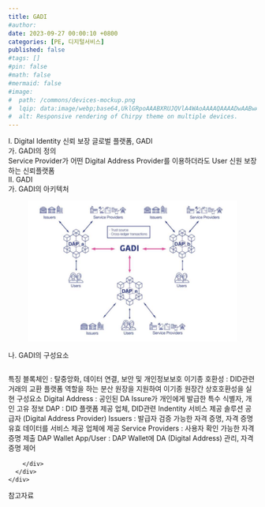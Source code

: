 ```yaml
---
title: GADI
#author: 
date: 2023-09-27 00:00:10 +0800
categories: [PE, 디지털서비스]
published: false
#tags: []
#pin: false
#math: false
#mermaid: false
#image:
#  path: /commons/devices-mockup.png
#  lqip: data:image/webp;base64,UklGRpoAAABXRUJQVlA4WAoAAAAQAAAADwAABwAAQUxQSDIAAAARL0AmbZurmr57yyIiqE8oiG0bejIYEQTgqiDA9vqnsUSI6H+oAERp2HZ65qP/VIAWAFZQOCBCAAAA8AEAnQEqEAAIAAVAfCWkAALp8sF8rgRgAP7o9FDvMCkMde9PK7euH5M1m6VWoDXf2FkP3BqV0ZYbO6NA/VFIAAAA
#  alt: Responsive rendering of Chirpy theme on multiple devices.
---
```


<div class="post-wrap">
  <div class="para">
    <div class="para-title">
      I. Digital Identity 신뢰 보장 글로벌 플랫폼, GADI
    </div>
    <div class="para-cntnt">
      <div class="para">
        <div class="para-title">
          가. GADI의 정의
        </div>
        <div class="para-cntnt">
            Service Provider가 어떤 Digital Address Provider를 이용하더라도 User 신원 보장하는 신뢰플랫폼
        </div>
      </div>
    </div>
  </div>
  
  <div class="para">
    <div class="para-title">
      II. GADI
    </div>
    <div class="para-cntnt">
      <div class="para">
        <div class="para-title">
          가. GADI의 아키텍처
        </div>
        <div class="para-cntnt">
          <figure class="post-figure">
            <img src="/assets/img/posts/GADI.png" alt="GADI">
<!--            <figcaption>Source: Unveiling the Metaverse: Exploring Emerging Trends, Multifaceted Perspectives, and Future Challenges</figcaption>-->
          </figure>
        </div>
      </div>
      <div class="para">
        <div class="para-title">
          나. GADI의 구성요소
        </div>
        <div class="para-cntnt">
          <table class="post-table">
          </table>
          특징
  블록체인 : 탈중앙화, 데이터 연결, 보안 및 개인정보보호
  이기종 호환성 : DID관련 거래의 교환 플랫폼 역할을 하는 분산 원장을 지원하여 이기종 원장간 상호호환성을 실현
구성요소
  Digital Address : 공인된 DA Issure가 개인에게 발급한 특수 식별자, 개인 고유 정보
  DAP : DID 플랫폼 제공 업체, DID관련 Indentity 서비스 제공 솔루션 공급자 (Digital Address Provider) 
  Issuers : 발급자 검증 가능한 자격 증명, 자격 증명 유효 데이터를 서비스 제공 업체에 제공
  Service Providers : 사용자 확인 가능한 자격증명 제출
  DAP Wallet App/User : DAP Wallet에 DA (Digital Address) 관리, 자격증명 제어

        </div>
      </div>
    </div>
  </div>

  <div class="refr-wrap">
    <div class="refr-title">
        참고자료
    </div>
    <ol class="refr-list">
    <!--    <li>(나현식, 최대선) <a target="_blank" href="https://scienceon.kisti.re.kr/commons/util/originalView.do?cn=JAKO202225948430499&oCn=JAKO202225948430499&dbt=JAKO&journal=NJOU00291864">메타버스 보안 위협 요소 및 대응 방안 검토</a></li>-->
    <!--    <li>(M. Uddin, S. Manickam, H. Ullah, M. Obaidat and A. Dandoush) <a target="_blank" href="https://ieeexplore.ieee.org/abstract/document/10138386">Unveiling the Metaverse: Exploring Emerging Trends, Multifaceted Perspectives, and Future Challenges</a></li>-->
    </ol>
  </div>
</div>

